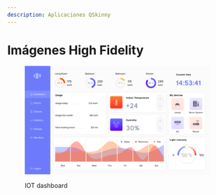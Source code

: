 ```yaml
---
description: Aplicaciones QSkinny
---
```


# Imágenes High Fidelity

<figure><img src="../../.gitbook/assets/qskinny-iotdashboard.png" alt=""><figcaption><p>IOT dashboard</p></figcaption></figure>

